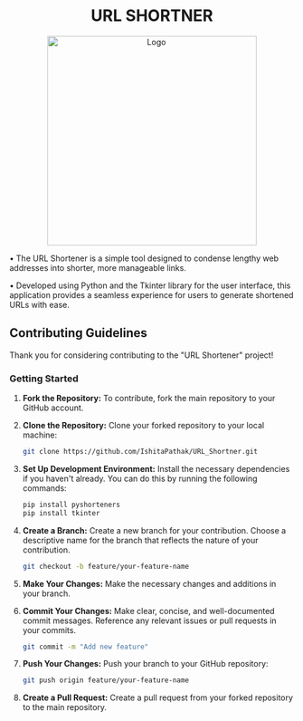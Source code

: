 <h1 align='center'> URL SHORTNER </h1>
<p align='center'><img src="https://github.com/IshitaPathak/URL_Shortner/assets/75848598/06fe14db-018b-45d6-bf4c-12789d235e54" alt="Logo" width="370"  /></p>



• The URL Shortener is a simple tool designed to condense lengthy web addresses into shorter, more manageable links.

• Developed using Python and the Tkinter library for the user interface, this application provides a seamless experience for users to generate shortened URLs with ease.

## Contributing Guidelines

Thank you for considering contributing to the "URL Shortener" project!

### Getting Started

1. **Fork the Repository:** To contribute, fork the main repository to your GitHub account.

2. **Clone the Repository:** Clone your forked repository to your local machine:

    ```bash
    git clone https://github.com/IshitaPathak/URL_Shortner.git
    ```

3. **Set Up Development Environment:** Install the necessary dependencies if you haven't already. You can do this by running the following commands:

    ```bash
    pip install pyshorteners
    pip install tkinter
    ```

4. **Create a Branch:** Create a new branch for your contribution. Choose a descriptive name for the branch that reflects the nature of your contribution.

    ```bash
    git checkout -b feature/your-feature-name
    ```

5. **Make Your Changes:** Make the necessary changes and additions in your branch.

6. **Commit Your Changes:** Make clear, concise, and well-documented commit messages. Reference any relevant issues or pull requests in your commits.

    ```bash
    git commit -m "Add new feature"
    ```

7. **Push Your Changes:** Push your branch to your GitHub repository:

    ```bash
    git push origin feature/your-feature-name
    ```

8. **Create a Pull Request:** Create a pull request from your forked repository to the main repository.

